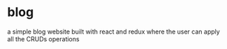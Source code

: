 # blog
a simple blog website built with react and redux where the user can apply all the CRUDs operations
